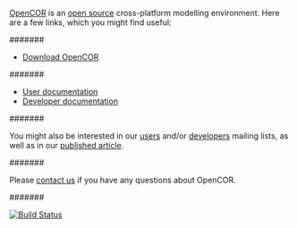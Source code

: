 [OpenCOR](http://www.opencor.ws/) is an [open source](http://www.opencor.ws/user/licensing.html) cross-platform modelling environment. Here are a few links, which you might find useful:

#######

  * [Download OpenCOR](http://www.opencor.ws/downloads/index.html)

#######

  * [User documentation](http://www.opencor.ws/user/index.html)
  * [Developer documentation](http://www.opencor.ws/developer/index.html)

#######

You might also be interested in our [users](https://groups.google.com/forum/#!forum/opencor-users) and/or [developers](https://groups.google.com/forum/#!forum/opencor-developers) mailing lists, as well as in our [published article](http://dx.doi.org/10.3389/fphys.2015.00026).

#######

Please [contact us](http://www.opencor.ws/user/contactUs.html) if you have any questions about OpenCOR.

#######

[![Build Status](https://travis-ci.org/opencor/opencor.svg?branch=master)](https://travis-ci.org/opencor/opencor)
